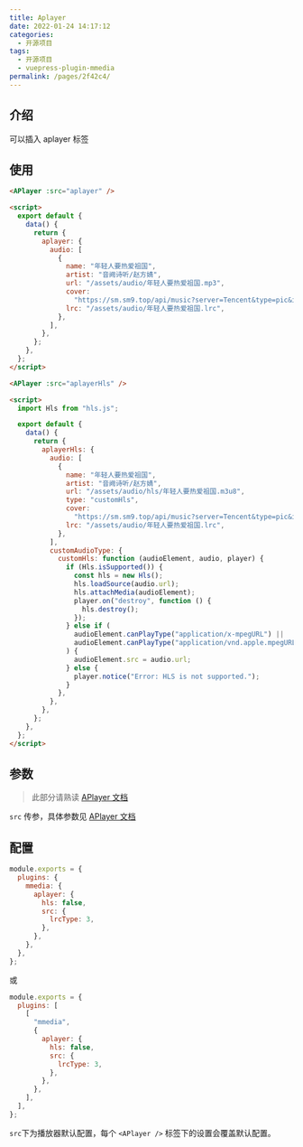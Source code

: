 ```yaml
---
title: Aplayer
date: 2022-01-24 14:17:12
categories:
  - 开源项目
tags:
  - 开源项目
  - vuepress-plugin-mmedia
permalink: /pages/2f42c4/
---
```


## 介绍

可以插入 aplayer 标签

## 使用

<APlayer :src="aplayer" />

```html
<APlayer :src="aplayer" />

<script>
  export default {
    data() {
      return {
        aplayer: {
          audio: [
            {
              name: "年轻人要热爱祖国",
              artist: "音阙诗听/赵方婧",
              url: "/assets/audio/年轻人要热爱祖国.mp3",
              cover:
                "https://sm.sm9.top/api/music?server=Tencent&type=pic&id=001gv6xI4BNGiP",
              lrc: "/assets/audio/年轻人要热爱祖国.lrc",
            },
          ],
        },
      };
    },
  };
</script>
```

<APlayer :src="aplayerHls" />

```html
<APlayer :src="aplayerHls" />

<script>
  import Hls from "hls.js";

  export default {
    data() {
      return {
        aplayerHls: {
          audio: [
            {
              name: "年轻人要热爱祖国",
              artist: "音阙诗听/赵方婧",
              url: "/assets/audio/hls/年轻人要热爱祖国.m3u8",
              type: "customHls",
              cover:
                "https://sm.sm9.top/api/music?server=Tencent&type=pic&id=001gv6xI4BNGiP",
              lrc: "/assets/audio/年轻人要热爱祖国.lrc",
            },
          ],
          customAudioType: {
            customHls: function (audioElement, audio, player) {
              if (Hls.isSupported()) {
                const hls = new Hls();
                hls.loadSource(audio.url);
                hls.attachMedia(audioElement);
                player.on("destroy", function () {
                  hls.destroy();
                });
              } else if (
                audioElement.canPlayType("application/x-mpegURL") ||
                audioElement.canPlayType("application/vnd.apple.mpegURL")
              ) {
                audioElement.src = audio.url;
              } else {
                player.notice("Error: HLS is not supported.");
              }
            },
          },
        },
      };
    },
  };
</script>
```

## 参数

> 此部分请熟读 [APlayer 文档](http://aplayer.js.org/)

`src` 传参，具体参数见 [APlayer 文档](http://aplayer.js.org/)

## 配置

```js
module.exports = {
  plugins: {
    mmedia: {
      aplayer: {
        hls: false,
        src: {
          lrcType: 3,
        },
      },
    },
  },
};
```

或

```js
module.exports = {
  plugins: [
    [
      "mmedia",
      {
        aplayer: {
          hls: false,
          src: {
            lrcType: 3,
          },
        },
      },
    ],
  ],
};
```

`src`下为播放器默认配置，每个 `<APlayer />` 标签下的设置会覆盖默认配置。

<script>
import Hls from "hls.js";

export default {
  data() {
    return {
      aplayer: {
        audio: [
          {
            name: "年轻人要热爱祖国",
            artist: "音阙诗听/赵方婧",
            url: "/assets/audio/年轻人要热爱祖国.mp3",
            cover:
              "https://sm.sm9.top/api/music?server=Tencent&type=pic&id=001gv6xI4BNGiP",
            lrc: "/assets/audio/年轻人要热爱祖国.lrc"
          }
        ]
      },
      aplayerHls: {
        audio: [
          {
            name: "年轻人要热爱祖国",
            artist: "音阙诗听/赵方婧",
            url: "/assets/audio/hls/年轻人要热爱祖国.m3u8",
            type: "customHls",
            cover:
              "https://sm.sm9.top/api/music?server=Tencent&type=pic&id=001gv6xI4BNGiP",
            lrc: "/assets/audio/年轻人要热爱祖国.lrc"
          }
        ],
        customAudioType: {
          "customHls": function (audioElement, audio, player) {
            if (Hls.isSupported()) {
              const hls = new Hls();
              hls.loadSource(audio.url);
              hls.attachMedia(audioElement);
              player.on("destroy", function () {
                hls.destroy();
              });
            }
            else if (audioElement.canPlayType('application/x-mpegURL') || audioElement.canPlayType('application/vnd.apple.mpegURL')) {
              audioElement.src = audio.url;
            }
            else {
              player.notice('Error: HLS is not supported.');
            }
          }
        }
      }
    };
  }
};
</script>
